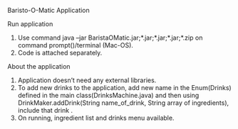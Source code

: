 Baristo-O-Matic Application

Run application 
1.	Use command java –jar BaristaOMatic.jar\;\*.jar\;\*.jar\;\*.jar\;\*.zip on command prompt()/terminal (Mac-OS). 
2.	Code is attached separately. 

About the application 
1.	Application doesn’t need any external libraries. 
2.	To add new drinks to the application, add new name in the Enum(Drinks) defined in the main class(DrinksMachine.java) and then using DrinkMaker.addDrink(String name_of_drink, String array of ingredients), include that drink . 
3.	On running, ingredient list and drinks menu available. 

